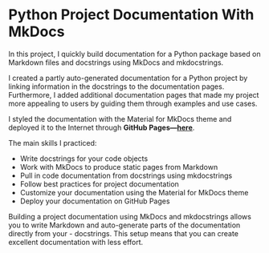 # Python Project Documentation With MkDocs

In this project, I quickly build documentation for a Python package based on Markdown files and docstrings using MkDocs and mkdocstrings.

I created a partly auto-generated documentation for a Python project by linking information in the docstrings to the documentation pages. Furthermore, I added additional documentation pages that made my project more appealing to users by guiding them through examples and use cases.

I styled the documentation with the Material for MkDocs theme and deployed it to the Internet through **GitHub Pages—[here](https://ktreharrison.github.io/calculator/)**.

The main skills I practiced:

- Write docstrings for your code objects
- Work with MkDocs to produce static pages from Markdown
- Pull in code documentation from docstrings using mkdocstrings
- Follow best practices for project documentation
- Customize your documentation using the Material for MkDocs theme
- Deploy your documentation on GitHub Pages

Building a project documentation using MkDocs and mkdocstrings allows you to write Markdown and auto-generate parts of the documentation directly from your - docstrings. This setup means that you can create excellent documentation with less effort.

